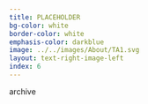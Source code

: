 ```yaml
---
title: PLACEHOLDER
bg-color: white
border-color: white
emphasis-color: darkblue
image: ../../images/About/TA1.svg
layout: text-right-image-left
index: 6
---
```


archive
